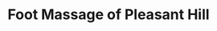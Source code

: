 ---
title: "Foot Massage of Pleasant Hill"
url: /pleasant-hill/foot-massage-of-pleasant-hill/
shop: massage
---